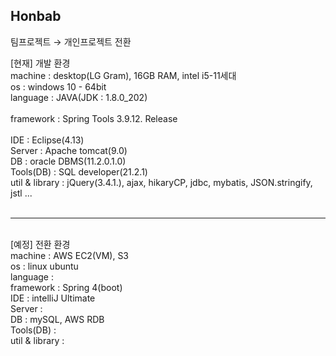 ## Honbab
팀프로젝트 → 개인프로젝트 전환

[현재] 개발 환경<br>
machine : desktop(LG Gram), 16GB RAM, intel i5-11세대 <br>
os : windows 10 - 64bit <br> 
language : JAVA(JDK : 1.8.0_202) <br>   
framework : Spring Tools 3.9.12. Release  <br>  
IDE : Eclipse(4.13)  <br>
Server : Apache tomcat(9.0)  <br>
DB : oracle DBMS(11.2.0.1.0)  <br>
Tools(DB) : SQL developer(21.2.1)  <br>
util & library : jQuery(3.4.1.), ajax, hikaryCP, jdbc, mybatis, JSON.stringify, jstl ...  <br>
<br><hr><br>
[예정] 전환 환경 <br>
machine : AWS EC2(VM), S3	 <br>
os : linux ubuntu  <br>
language :  <br>
framework : Spring 4(boot)  <br>
IDE : intelliJ Ultimate  <br>
Server :  <br>
DB : mySQL, AWS RDB  <br>
Tools(DB) :  <br>
util & library :  <br>
